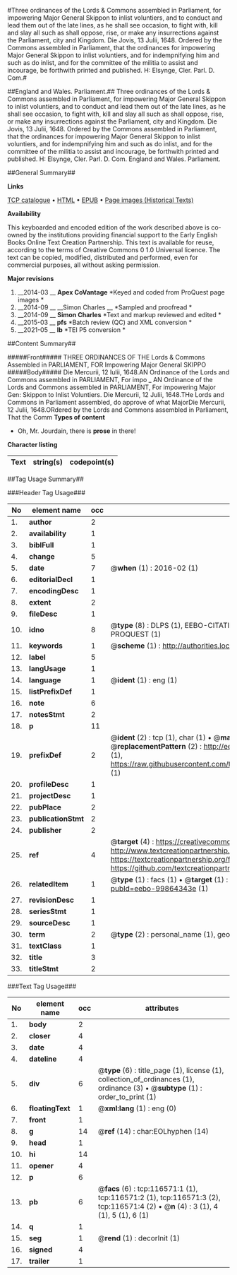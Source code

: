#Three ordinances of the Lords & Commons assembled in Parliament, for impowering Major General Skippon to inlist voluntiers, and to conduct and lead them out of the late lines, as he shall see occasion, to fight with, kill and slay all such as shall oppose, rise, or make any insurrections against the Parliament, city and Kingdom. Die Jovis, 13 Julii, 1648. Ordered by the Commons assembled in Parliament, that the ordinances for impowering Major General Skippon to inlist voluntiers, and for indempnifying him and such as do inlist, and for the committee of the militia to assist and incourage, be forthwith printed and published. H: Elsynge, Cler. Parl. D. Com.#

##England and Wales. Parliament.##
Three ordinances of the Lords & Commons assembled in Parliament, for impowering Major General Skippon to inlist voluntiers, and to conduct and lead them out of the late lines, as he shall see occasion, to fight with, kill and slay all such as shall oppose, rise, or make any insurrections against the Parliament, city and Kingdom. Die Jovis, 13 Julii, 1648. Ordered by the Commons assembled in Parliament, that the ordinances for impowering Major General Skippon to inlist voluntiers, and for indempnifying him and such as do inlist, and for the committee of the militia to assist and incourage, be forthwith printed and published. H: Elsynge, Cler. Parl. D. Com.
England and Wales. Parliament.

##General Summary##

**Links**

[TCP catalogue](http://www.ota.ox.ac.uk/tcp/)  • 
[HTML](http://tei.it.ox.ac.uk/tcp/Texts-HTML/free/A83/A83508.html)  • 
[EPUB](http://tei.it.ox.ac.uk/tcp/Texts-EPUB/free/A83/A83508.epub) • 
[Page images (Historical Texts)](https://historicaltexts.jisc.ac.uk/eebo-99864343e)

**Availability**

This keyboarded and encoded edition of the work described above is co-owned by the
    institutions providing financial support to the Early English Books Online Text Creation
    Partnership. This text is available for reuse, according to the terms of  Creative Commons 0 1.0 Universal
    licence. The text can be copied, modified, distributed and performed, even for commercial
    purposes, all without asking permission.

**Major revisions**

1. __2014-03 __ __Apex CoVantage__ *Keyed and coded from ProQuest page images *
1. __2014-09 __ __Simon Charles __ *Sampled and proofread *
1. __2014-09 __ __Simon Charles__ *Text and markup reviewed and edited *
1. __2015-03 __ __pfs__ *Batch review (QC) and XML conversion *
1. __2021-05 __ __lb__ *TEI P5 conversion *

##Content Summary##

#####Front#####
THREE ORDINANCES OF THE Lords & Commons Assembled in PARLIAMENT, FOR Impowering Major General SKIPPO
#####Body#####
Die Mercurii, 12 Iulii, 1648.AN Ordinance of the Lords and Commons assembled in PARLIAMENT, For impo
    _ AN Ordinance of the Lords and Commons assembled in PARLIAMENT, For impowering Major Gen: Skippon to Inlist Voluntiers.
Die Mercurii, 12 Julii, 1648.THe Lords and Commons in Parliament assembled, do approve of what MajorDie Mercurii, 12 Julii, 1648.ORdered by the Lords and Commons assembled in Parliament, That the Comm
**Types of content**

  * Oh, Mr. Jourdain, there is **prose** in there!

**Character listing**


|Text|string(s)|codepoint(s)|
|---|---|---|

##Tag Usage Summary##

###Header Tag Usage###

|No|element name|occ|attributes|
|---|---|---|---|
|1.|__author__|2||
|2.|__availability__|1||
|3.|__biblFull__|1||
|4.|__change__|5||
|5.|__date__|7| @__when__ (1) : 2016-02 (1)|
|6.|__editorialDecl__|1||
|7.|__encodingDesc__|1||
|8.|__extent__|2||
|9.|__fileDesc__|1||
|10.|__idno__|8| @__type__ (8) : DLPS (1), EEBO-CITATION (1), VID (1), EEBO-PROQUEST (1), STC (3), PROQUEST (1)|
|11.|__keywords__|1| @__scheme__ (1) : http://authorities.loc.gov/ (1)|
|12.|__label__|5||
|13.|__langUsage__|1||
|14.|__language__|1| @__ident__ (1) : eng (1)|
|15.|__listPrefixDef__|1||
|16.|__note__|6||
|17.|__notesStmt__|2||
|18.|__p__|11||
|19.|__prefixDef__|2| @__ident__ (2) : tcp (1), char (1)  •  @__matchPattern__ (2) : ([0-9\-]+):([0-9IVX]+) (1), (.+) (1)  •  @__replacementPattern__ (2) : http://eebo.chadwyck.com/downloadtiff?vid=$1&page=$2 (1), https://raw.githubusercontent.com/textcreationpartnership/Texts/master/tcpchars.xml#$1 (1)|
|20.|__profileDesc__|1||
|21.|__projectDesc__|1||
|22.|__pubPlace__|2||
|23.|__publicationStmt__|2||
|24.|__publisher__|2||
|25.|__ref__|4| @__target__ (4) : https://creativecommons.org/publicdomain/zero/1.0/ (1), http://www.textcreationpartnership.org/docs/. (1), https://textcreationpartnership.org/faq/#faq05 (1), https://github.com/textcreationpartnership (1)|
|26.|__relatedItem__|1| @__type__ (1) : facs (1)  •  @__target__ (1) : https://data.historicaltexts.jisc.ac.uk/view?pubId=eebo-99864343e (1)|
|27.|__revisionDesc__|1||
|28.|__seriesStmt__|1||
|29.|__sourceDesc__|1||
|30.|__term__|2| @__type__ (2) : personal_name (1), geographic_name (1)|
|31.|__textClass__|1||
|32.|__title__|3||
|33.|__titleStmt__|2||


###Text Tag Usage###

|No|element name|occ|attributes|
|---|---|---|---|
|1.|__body__|2||
|2.|__closer__|4||
|3.|__date__|4||
|4.|__dateline__|4||
|5.|__div__|6| @__type__ (6) : title_page (1), license (1), collection_of_ordinances (1), ordinance (3)  •  @__subtype__ (1) : order_to_print (1)|
|6.|__floatingText__|1| @__xml:lang__ (1) : eng (0)|
|7.|__front__|1||
|8.|__g__|14| @__ref__ (14) : char:EOLhyphen (14)|
|9.|__head__|1||
|10.|__hi__|14||
|11.|__opener__|4||
|12.|__p__|6||
|13.|__pb__|6| @__facs__ (6) : tcp:116571:1 (1), tcp:116571:2 (1), tcp:116571:3 (2), tcp:116571:4 (2)  •  @__n__ (4) : 3 (1), 4 (1), 5 (1), 6 (1)|
|14.|__q__|1||
|15.|__seg__|1| @__rend__ (1) : decorInit (1)|
|16.|__signed__|4||
|17.|__trailer__|1||

